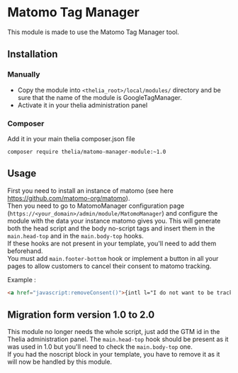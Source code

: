 # Matomo Tag Manager

This module is made to use the Matomo Tag Manager tool.

## Installation

### Manually

* Copy the module into ```<thelia_root>/local/modules/``` directory and be sure that the name of the module is GoogleTagManager.
* Activate it in your thelia administration panel

### Composer

Add it in your main thelia composer.json file

```
composer require thelia/matomo-manager-module:~1.0
```

## Usage
First you need to install an instance of matomo (see here https://github.com/matomo-org/matomo). \
Then you need to go to MatomoManager configuration page (`https://<your_domain>/admin/module/MatomoManager`) 
and configure the module with the data your instance matomo gives you.
This will generate both the head script and the body no-script tags and insert them in the ```main.head-top``` and 
in the ```main.body-top``` hooks. \
If these hooks are not present in your template, you'll need to add them beforehand.\
You must add ```main.footer-bottom``` hook or implement a button in all your pages to allow customers to cancel their consent to matomo tracking.

Example : 
``` html
<a href="javascript:removeConsent()">{intl l="I do not want to be tracked anymore"}</a>
```

## Migration form version 1.0 to 2.0 
This module no longer needs the whole script, just add the GTM id in the Thelia administration panel. 
The ```main.head-top``` hook should be present as it was used in 1.0 but you'll need to check the ```main.body-top``` one.\
If you had the noscript block in your template, you have to remove it as it will now be handled by this module. 

